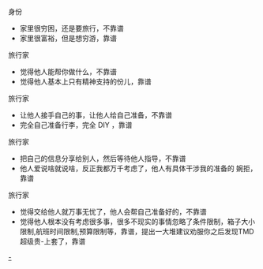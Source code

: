 
身份
- 家里很穷困，还是要旅行，不靠谱
- 家里很富裕，但是想穷游，靠谱

旅行家
- 觉得他人能帮你做什么，不靠谱
- 觉得他人基本上只有精神支持的份儿，靠谱

旅行家
- 让他人接手自己的事，让他人给自己准备，不靠谱
- 完全自己准备行李，完全 DIY ，靠谱

旅行家
- 把自己的信息分享给别人，然后等待他人指导，不靠谱
- 他人爱说啥就说啥，反正我都万千考虑了，他人有具体干涉我的准备的 婉拒，靠谱

旅行家
- 觉得交给他人就万事无忧了，他人会帮自己准备好的，不靠谱
- 觉得他人根本没有考虑很多事，很多不现实的事情忽略了条件限制，箱子大小限制,航班时间限制,预算限制等，靠谱，提出一大堆建议劝服你之后发现TMD超级贵-上套了，靠谱




[-](https://github.com/7900ms/000nottheater_deserted_systemlibrary/blob/master/supplementary/slang-不要老想着花了钱haoxiang就是别人的事情了.md#没有旅行家精神的)

